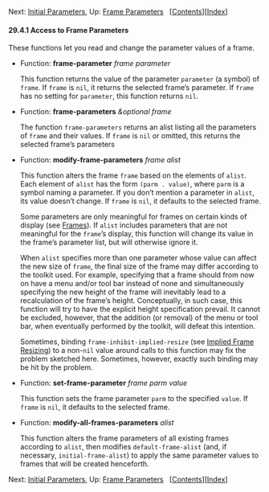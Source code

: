 

Next: [Initial Parameters](Initial-Parameters.html), Up: [Frame Parameters](Frame-Parameters.html)   \[[Contents](index.html#SEC_Contents "Table of contents")]\[[Index](Index.html "Index")]

#### 29.4.1 Access to Frame Parameters

These functions let you read and change the parameter values of a frame.

*   Function: **frame-parameter** *frame parameter*

    This function returns the value of the parameter `parameter` (a symbol) of `frame`. If `frame` is `nil`, it returns the selected frame’s parameter. If `frame` has no setting for `parameter`, this function returns `nil`.

<!---->

*   Function: **frame-parameters** *\&optional frame*

    The function `frame-parameters` returns an alist listing all the parameters of `frame` and their values. If `frame` is `nil` or omitted, this returns the selected frame’s parameters

<!---->

*   Function: **modify-frame-parameters** *frame alist*

    This function alters the frame `frame` based on the elements of `alist`. Each element of `alist` has the form `(parm . value)`, where `parm` is a symbol naming a parameter. If you don’t mention a parameter in `alist`, its value doesn’t change. If `frame` is `nil`, it defaults to the selected frame.

    Some parameters are only meaningful for frames on certain kinds of display (see [Frames](Frames.html)). If `alist` includes parameters that are not meaningful for the `frame`’s display, this function will change its value in the frame’s parameter list, but will otherwise ignore it.

    When `alist` specifies more than one parameter whose value can affect the new size of `frame`, the final size of the frame may differ according to the toolkit used. For example, specifying that a frame should from now on have a menu and/or tool bar instead of none and simultaneously specifying the new height of the frame will inevitably lead to a recalculation of the frame’s height. Conceptually, in such case, this function will try to have the explicit height specification prevail. It cannot be excluded, however, that the addition (or removal) of the menu or tool bar, when eventually performed by the toolkit, will defeat this intention.

    Sometimes, binding `frame-inhibit-implied-resize` (see [Implied Frame Resizing](Implied-Frame-Resizing.html)) to a non-`nil` value around calls to this function may fix the problem sketched here. Sometimes, however, exactly such binding may be hit by the problem.

<!---->

*   Function: **set-frame-parameter** *frame parm value*

    This function sets the frame parameter `parm` to the specified `value`. If `frame` is `nil`, it defaults to the selected frame.

<!---->

*   Function: **modify-all-frames-parameters** *alist*

    This function alters the frame parameters of all existing frames according to `alist`, then modifies `default-frame-alist` (and, if necessary, `initial-frame-alist`) to apply the same parameter values to frames that will be created henceforth.

Next: [Initial Parameters](Initial-Parameters.html), Up: [Frame Parameters](Frame-Parameters.html)   \[[Contents](index.html#SEC_Contents "Table of contents")]\[[Index](Index.html "Index")]
